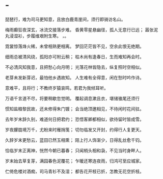 # -

琵琶行，难为司马更知意，且放白鹿青崖间，须行即骑访名山。

梅雨癫狂夜深玄，冰流交接落步难。
昏黄零星悬幽径，孤人无意行已远；
嚣张泥丸浸湿衫，步履维艰附生寒。
，。

霓裳惊落烽火稀，未曾相熟更相离。
梦回茫茫皆不见，空余此恨无绝期。

细雨总被清风绕，孤阳亦可附云稍；
枯木尚有逢春日，生而难知再会时。

不必清风知我意，且把愁心向月明；
光落花林皆隐去，纵复照时空相似。

老芽未发新芽迟，最怕他乡遇故知。
人生难有全得意，闲在愁时吟作诗。

意难平，且将行；不教终岁猿哀鸣，若君为我倾耳听。

万语千言道不尽，将要稍歇忽觉明。
覆起调息漱且衣，堪储骓尾还须行

惯知盐粮黎民故，还未修得朱门镀；
会当绝顶邀相见，不待闲时花间驻。

去年岁末辞久别，难道何日把君约；
恐悟客卿都相似，欲待留时皆成雪。

岁夜朦胧境万千，尤盼来时雁捎笺；
切勿临发又开封，约得行人复更天。

久辞岁末更愁云，蓝田已然玉相熏；
陌上行人饰渐少，日得乱丝愈千钧。

恰临岁末正离神，恍然今朝已暮春；
只闻梢头相和袅，不见当时身畔人。

岁末始去草复芽，满园春色泥覆花；
乍暖还寒连夜雨，归鸿可至应城家。

伫倚危楼对酒痴，司马青衫不及湿；
都告花开枝已折，怎教无花空折枝。
